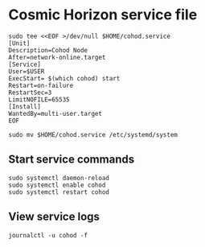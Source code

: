 # Cosmic Horizon service file
```
sudo tee <<EOF >/dev/null $HOME/cohod.service
[Unit]
Description=Cohod Node
After=network-online.target
[Service]
User=$USER
ExecStart= $(which cohod) start
Restart=on-failure
RestartSec=3
LimitNOFILE=65535
[Install]
WantedBy=multi-user.target
EOF

sudo mv $HOME/cohod.service /etc/systemd/system
```
## Start service commands
```
sudo systemctl daemon-reload
sudo systemctl enable cohod
sudo systemctl restart cohod
```
## View service logs
```
journalctl -u cohod -f
```
